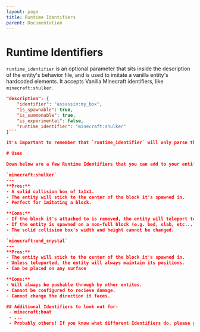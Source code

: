 ```yaml
---
layout: page
title: Runtime Identifiers
parent: Documentation
---
```


# Runtime Identifiers

`runtime_identifier` is an optional parameter that sits inside the description of the entity's behavior file, and is used to imitate a vanilla entity's hardcoded elements.
It accepts Vanilla Minecraft identifiers, like `minecraft:shulker`.

```json
"description": {
    "identifier": "assassin:my_box",
    "is_spawnable": true,
    "is_summonable": true,
    "is_experimental": false,
    "runtime_identifier": "minecraft:shulker"
}```

It's important to remember that `runtime_identifier` will only parse the hardcoded properties of an entity. This means that using a 100% datadriven mob as the Runtime Identifier will not add any new properties to your entity.

# Uses

Down below are a few Runtime Identifiers that you can add to your entity with their pros and cons.

`minecraft:shulker`
---
**Pros:**
- A solid collision box of 1x1x1.
- The entity will stick to the center of the block it's spawned in.
- Perfect for imitating a block.

**Cons:**
- If the block it's attached to is removed, the entity will teleport to another location nearby.
- If the entity is spawned on a non-full block (e.g. bed, slab, etc...), it will teleport to another location nearby.
- The solid collision box's width and height cannot be changed.

`minecraft:end_crystal`
---
**Pros:**
- The entity will stick to the center of the block it's spawned in.
- Unless teleported, the entity will always maintain its positions.
- Can be placed on any surface

**Cons:**
- Will always be pushable through by other entites.
- Cannot be configured to recieve damage.
- Cannot change the direction it faces.

## Additional Identifiers to look out for:
 - minecraft:boat
 - ...
 - Probably others! If you know what different Identifiers do, please get in touch!